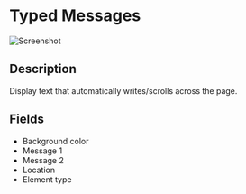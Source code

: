 # Typed Messages

![Screenshot](https://github.com/optimizely/extension-library/blob/master/Typed%20Messages/animation.gif)

## Description

Display text that automatically writes/scrolls across the page. 

## Fields

* Background color
* Message 1
* Message 2
* Location
* Element type

